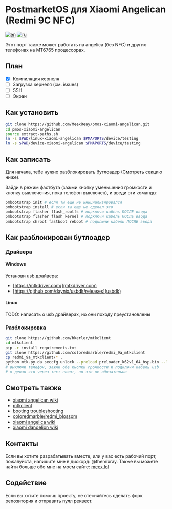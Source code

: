 # PostmarketOS для Xiaomi Angelican (Redmi 9C NFC)

[![en](https://img.shields.io/badge/lang-en-red.svg)](README.md)
[![ru](https://img.shields.io/badge/lang-ru-green.svg)](README.ru.md)

Этот порт также может работать на angelica (без NFC) и других телефонах на MT6765 процессорах.

## План

- [x] Компиляция кернеля
- [ ] Загрузка кернеля (см. issues)
- [ ] SSH
- [ ] Экран

## Как установить

```bash
git clone https://github.com/MeexReay/pmos-xiaomi-angelican.git
cd pmos-xiaomi-angelican
source extract-paths.sh
ln -s $PWD/linux-xiaomi-angelican $PMAPORTS/device/testing
ln -s $PWD/device-xiaomi-angelican $PMAPORTS/device/testing
```

## Как записать

Для начала, тебе нужно разблокировать бутлоадер (Смотреть секцию ниже).

Зайди в режим фастбута (зажми кнопку уменьшения громкости и кнопку выключения, пока телефон выключен), и введи эти команды:

```bash
pmbootstrap init # если ты еще не инициализировался
pmbootstrap install # если ты еще не сделал это
pmbootstrap flasher flash_rootfs # подключи кабель ПОСЛЕ ввода
pmbootstrap flasher flash_kernel # подключи кабель ПОСЛЕ ввода
pmbootstrap chroot fastboot reboot # подключи кабель ПОСЛЕ ввода
```

## Как разблокирован бутлоадер

### Драйвера

#### Windows

Установи usb драйвера:

- [https://mtkdriver.com/](mtkdriver.com)
- [https://github.com/daynix/usbdk/releases](usbdk)

#### Linux

TODO: написать о usb драйверах, но они походу преустановлены

### Разблокировка

```bash
git clone https://github.com/bkerler/mtkclient
cd mtkclient
pip -r install requirements.txt
git clone https://github.com/coloredmarble/redmi_9a_mtkclient
cp redmi_9a_mtkclient/* .
python mtk.py da seccfg unlock --preload preloader_k62v1_64_bsp.bin --loader n.bin
# выключи телефон, зажми обе кнопки громкости и подключи кабель usb
# я делал это через тест поинт, но это не обязательно
```

## Смотреть также

- [xiaomi angelican wiki](https://wiki.postmarketos.org/wiki/Xiaomi_Redmi_9C_NFC_(xiaomi-angelican))
- [mtkclient](https://github.com/bkerler/mtkclient)
- [booting troubleshooting](https://wiki.postmarketos.org/wiki/Troubleshooting_on-device_issues/Booting_problems)
- [coloredmarble/redmi_blossom](https://github.com/coloredmarble/redmi_blossom)
- [xiaomi angelica wiki](https://wiki.postmarketos.org/wiki/Xiaomi_Redmi_9C_(xiaomi-angelica))
- [xiaomi dandelion wiki](https://wiki.postmarketos.org/wiki/Xiaomi_Redmi_9A_(xiaomi-dandelion))

## Контакты

Если вы хотите разрабатывать вместе, или у вас есть рабочий порт, пожалуйста, напишите мне в дискорд: @themixray. Также вы можете найти больше обо мне на моем сайте: [meex.lol](https://meex.lol/about)

## Содействие

Если вы хотите помочь проекту, не стесняйтесь сделать форк репозитория и отправить пулл реквест.
